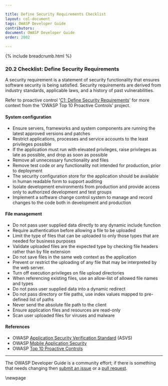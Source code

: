```yaml
---

title: Define Security Requirements Checklist
layout: col-document
tags: OWASP Developer Guide
contributors:
document: OWASP Developer Guide
order: 2002

---
```


{% include breadcrumb.html %}

### 20.2 Checklist: Define Security Requirements

A security requirement is a statement of security functionality that ensures software security is being satisfied.
Security requirements are derived from industry standards, applicable laws, and a history of past vulnerabilities.

Refer to proactive control '[C1: Define Security Requirements][control1]'
for more context from the 'OWASP Top 10 Proactive Controls' project.

#### System configuration

* Ensure servers, frameworks and system components are running the latest approved versions and patches
* Restrict applications, processes and service accounts to the least privileges possible
* If the application must run with elevated privileges, raise privileges as late as possible, and drop as soon as possible
* Remove all unnecessary functionality and files
* Remove test code or any functionality not intended for production, prior to deployment
* The security configuration store for the application should be available in human readable form to support auditing
* Isolate development environments from production and provide access only to authorized development and test groups
* Implement a software change control system to manage and record changes to the code both in development and production

#### File management

* Do not pass user supplied data directly to any dynamic include function
* Require authentication before allowing a file to be uploaded
* Limit the type of files that can be uploaded to only those types that are needed for business purposes
* Validate uploaded files are the expected type by checking file headers rather than by file extension
* Do not save files in the same web context as the application
* Prevent or restrict the uploading of any file that may be interpreted by the web server.
* Turn off execution privileges on file upload directories
* When referencing existing files, use an allow-list of allowed file names and types
* Do not pass user supplied data into a dynamic redirect
* Do not pass directory or file paths, use index values mapped to pre-defined list of paths
* Never send the absolute file path to the client
* Ensure application files and resources are read-only
* Scan user uploaded files for viruses and malware

#### References

* OWASP [Application Security Verification Standard][asvs] (ASVS)
* OWASP [Mobile Application Security][mas]
* OWASP [Top 10 Proactive Controls][proactive10]

----

The OWASP Developer Guide is a community effort; if there is something that needs changing
then [submit an issue][issue2002] or a [pull request][pr].

[asvs]: https://owasp.org/www-project-application-security-verification-standard/
[control1]: https://owasp.org/www-project-proactive-controls/v3/en/c1-security-requirements.html
[issue2002]: https://github.com/OWASP/www-project-developer-guide/issues/new?labels=enhancement&template=request.md&title=Update:%2020-proactive-control-checklist/02-define-security-requirements
[mas]: https://mas.owasp.org/
[pr]: https://github.com/OWASP/www-project-developer-guide/pulls
[proactive10]: https://owasp.org/www-project-proactive-controls/

\newpage
